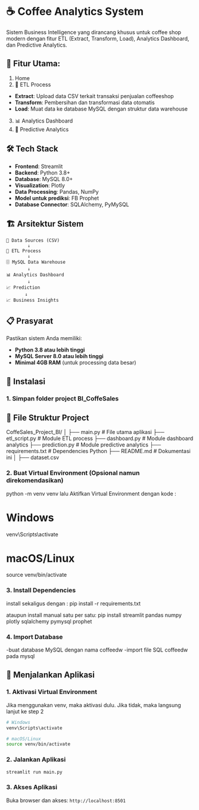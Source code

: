 # ☕ Coffee Analytics System

Sistem Business Intelligence yang dirancang khusus untuk coffee shop modern dengan fitur ETL (Extract, Transform, Load), Analytics Dashboard, dan Predictive Analytics.

## 🚀 Fitur Utama:

1. Home
2. 🔄 ETL Process

- **Extract**: Upload data CSV terkait transaksi penjualan coffeeshop
- **Transform**: Pembersihan dan transformasi data otomatis
- **Load**: Muat data ke database MySQL dengan struktur data warehouse

3. 📊 Analytics Dashboard
4. 🔮 Predictive Analytics

## 🛠️ Tech Stack

- **Frontend**: Streamlit
- **Backend**: Python 3.8+
- **Database**: MySQL 8.0+
- **Visualization**: Plotly
- **Data Processing**: Pandas, NumPy
- **Model untuk prediksi**: FB Prophet
- **Database Connector**: SQLAlchemy, PyMySQL

## 🏗️ Arsitektur Sistem

```
📁 Data Sources (CSV)
        ↓
🔄 ETL Process
        ↓
🗄️ MySQL Data Warehouse
        ↓
📊 Analytics Dashboard
        ↓
📈 Prediction
       ↓
📈 Business Insights
```

## 📋 Prasyarat

Pastikan sistem Anda memiliki:

- **Python 3.8 atau lebih tinggi**
- **MySQL Server 8.0 atau lebih tinggi**
- **Minimal 4GB RAM** (untuk processing data besar)

## 🔧 Instalasi

### 1. Simpan folder project BI_CoffeSales

## 📝 File Struktur Project

CoffeSales_Project_BI/
│
├── main.py # File utama aplikasi
├── etl_script.py # Module ETL process
├── dashboard.py # Module dashboard analytics
├── prediction.py # Module predictive analytics
├── requirements.txt # Dependencies Python
├── README.md # Dokumentasi ini
│
├── dataset.csv

### 2. Buat Virtual Environment (Opsional namun direkomendasikan)

python -m venv venv
lalu Aktifkan Virtual Environment dengan kode :

# Windows

venv\Scripts\activate

# macOS/Linux

source venv/bin/activate

### 3. Install Dependencies

install sekaligus dengan :
pip install -r requirements.txt

ataupun install manual satu per satu:
pip install streamlit pandas numpy plotly sqlalchemy pymysql prophet

### 4. Import Database

-buat database MySQL dengan nama coffeedw
-import file SQL coffeedw pada mysql

## 🚀 Menjalankan Aplikasi

### 1. Aktivasi Virtual Environment

Jika menggunakan venv, maka aktivasi dulu. Jika tidak, maka langsung lanjut ke step 2

```bash
# Windows
venv\Scripts\activate

# macOS/Linux
source venv/bin/activate
```

### 2. Jalankan Aplikasi

```bash
streamlit run main.py
```

### 3. Akses Aplikasi

Buka browser dan akses: `http://localhost:8501`

